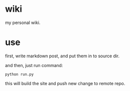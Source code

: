 # wiki
my personal wiki.

# use
first, write markdown post, and put them in to source dir.

and then, just run command:

```
python run.py
```

this will build the site and push new change to remote repo.
